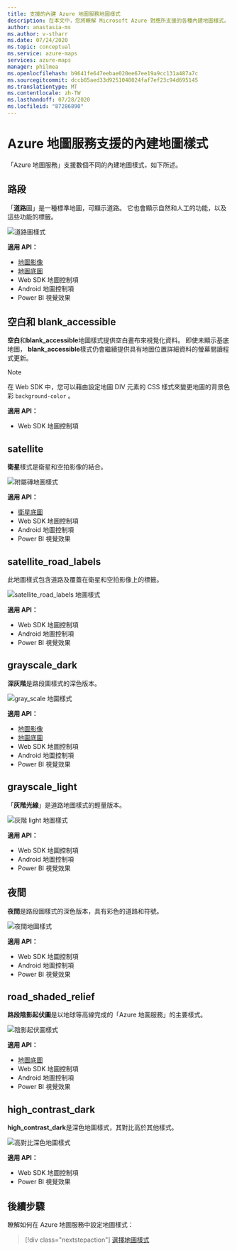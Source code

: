```yaml
---
title: 支援的內建 Azure 地圖服務地圖樣式
description: 在本文中，您將瞭解 Microsoft Azure 對應所支援的各種內建地圖樣式。
author: anastasia-ms
ms.author: v-stharr
ms.date: 07/24/2020
ms.topic: conceptual
ms.service: azure-maps
services: azure-maps
manager: philmea
ms.openlocfilehash: b9641fe647eebae020ee67ee19a9cc131a487a7c
ms.sourcegitcommit: dccb85aed33d9251048024faf7ef23c94d695145
ms.translationtype: MT
ms.contentlocale: zh-TW
ms.lasthandoff: 07/28/2020
ms.locfileid: "87286890"
---
```

# <a name="azure-maps-supported-built-in-map-styles"></a>Azure 地圖服務支援的內建地圖樣式

「Azure 地圖服務」支援數個不同的內建地圖樣式，如下所述。

## <a name="road"></a>路段

「**道路**圖」是一種標準地圖，可顯示道路。 它也會顯示自然和人工的功能，以及這些功能的標籤。

![道路圖樣式](./media/supported-map-styles/road.png)

**適用 API：**

* [地圖影像](https://docs.microsoft.com/rest/api/maps/render/getmapimage)
* [地圖底圖](https://docs.microsoft.com/rest/api/maps/render/getmaptile)
* Web SDK 地圖控制項
* Android 地圖控制項
* Power BI 視覺效果

## <a name="blank-and-blank_accessible"></a>空白和 blank_accessible

**空白**和**blank_accessible**地圖樣式提供空白畫布來視覺化資料。 即使未顯示基底地圖， **blank_accessible**樣式仍會繼續提供具有地圖位置詳細資料的螢幕閱讀程式更新。

> [!Note]
> 在 Web SDK 中，您可以藉由設定地圖 DIV 元素的 CSS 樣式來變更地圖的背景色彩 `background-color` 。

**適用 API：**

* Web SDK 地圖控制項

## <a name="satellite"></a>satellite

**衛星**樣式是衛星和空拍影像的結合。

![附屬磚地圖樣式](./media/supported-map-styles/satellite.png)

**適用 API：**

* [衛星底圖](https://docs.microsoft.com/rest/api/maps/render/getmapimagerytilepreview)
* Web SDK 地圖控制項
* Android 地圖控制項
* Power BI 視覺效果

## <a name="satellite_road_labels"></a>satellite_road_labels

此地圖樣式包含道路及覆蓋在衛星和空拍影像上的標籤。

![satellite_road_labels 地圖樣式](./media/supported-map-styles/satellite-road-labels.png)

**適用 API：**

* Web SDK 地圖控制項
* Android 地圖控制項
* Power BI 視覺效果

## <a name="grayscale_dark"></a>grayscale_dark

**深灰階**是路段圖樣式的深色版本。

![gray_scale 地圖樣式](./media/supported-map-styles/grayscale-dark.png)

**適用 API：**

* [地圖影像](https://docs.microsoft.com/rest/api/maps/render/getmapimage)
* [地圖底圖](https://docs.microsoft.com/rest/api/maps/render/getmaptile)
* Web SDK 地圖控制項
* Android 地圖控制項
* Power BI 視覺效果

## <a name="grayscale_light"></a>grayscale_light

「**灰階光線**」是道路地圖樣式的輕量版本。

![灰階 light 地圖樣式](./media/supported-map-styles/grayscale-light.png)

**適用 API：**
* Web SDK 地圖控制項
* Android 地圖控制項
* Power BI 視覺效果

## <a name="night"></a>夜間

**夜間**是路段圖樣式的深色版本，具有彩色的道路和符號。

![夜間地圖樣式](./media/supported-map-styles/night.png)

**適用 API：**

* Web SDK 地圖控制項
* Android 地圖控制項
* Power BI 視覺效果

## <a name="road_shaded_relief"></a>road_shaded_relief

**路段陰影起伏圖**是以地球等高線完成的「Azure 地圖服務」的主要樣式。

![陰影起伏圖樣式](./media/supported-map-styles/shaded-relief.png)

**適用 API：**

* [地圖底圖](https://docs.microsoft.com/rest/api/maps/render/getmaptile)
* Web SDK 地圖控制項
* Android 地圖控制項
* Power BI 視覺效果

## <a name="high_contrast_dark"></a>high_contrast_dark

**high_contrast_dark**是深色地圖樣式，其對比高於其他樣式。

![高對比深色地圖樣式](./media/supported-map-styles/high-contrast-dark.png)

**適用 API：**

* Web SDK 地圖控制項
* Power BI 視覺效果

## <a name="next-steps"></a>後續步驟

瞭解如何在 Azure 地圖服務中設定地圖樣式：

> [!div class="nextstepaction"]
> [選擇地圖樣式](https://docs.microsoft.com/azure/azure-maps/choose-map-style)
